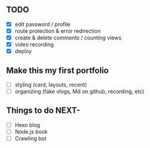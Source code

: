 ## TODO
- [x] edit password / profile
- [x] route protection & error redirection
- [x] create & delete comments / counting views
- [x] video recording
- [x] deploy

## Make this my first portfolio
- [ ] styling (card, layouts, recent)
- [ ] organizing (fake vlogs, Md on github, recording, etc) 

## Things to do NEXT-
- [ ] Hexo blog
- [ ] Node.js book
- [ ] Crawling bot